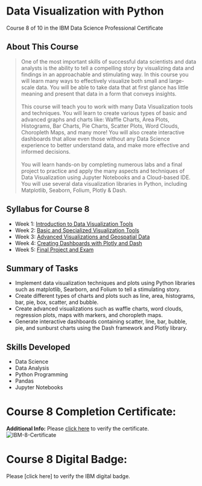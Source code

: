 # Data Visualization with Python
Course 8 of 10 in the IBM Data Science Professional Certificate
## About This Course
> One of the most important skills of successful data scientists and data analysts is the ability to tell a compelling story by visualizing data and findings in an approachable and stimulating way. In this course you will learn many ways to effectively visualize both small and large-scale data. You will be able to take data that at first glance has little meaning and present that data in a form that conveys insights.<br><br>
> This course will teach you to work with many Data Visualization tools and techniques. You will learn to create various types of basic and advanced graphs and charts like: Waffle Charts, Area Plots, Histograms, Bar Charts, Pie Charts, Scatter Plots, Word Clouds, Choropleth Maps, and many more! You will also create interactive dashboards that allow even those without any Data Science experience to better understand data, and make more effective and informed decisions.<br><br>
> You will learn hands-on by completing numerous labs and a final project to practice and apply the many aspects and techniques of Data Visualization using Jupyter Notebooks and a Cloud-based IDE. You will use several data visualization libraries in Python, including Matplotlib, Seaborn, Folium, Plotly & Dash.
## Syllabus for Course 8
- Week 1: [Introduction to Data Visualization Tools](https://github.com/KailaniBailey/IBM-Data-Science-Professional-Certificate/tree/main/08.%20Data%20Visualization%20with%20Python/Week%201%3A%20Introduction%20to%20Data%20Visualization%20Tools)
- Week 2: [Basic and Specialized Visualization Tools](https://github.com/KailaniBailey/IBM-Data-Science-Professional-Certificate/tree/main/08.%20Data%20Visualization%20with%20Python/Week%202%3A%20Basic%20and%20Specialized%20Visualization%20Tools)
- Week 3: [Advanced Visualizations and Geospatial Data](https://github.com/KailaniBailey/IBM-Data-Science-Professional-Certificate/tree/main/08.%20Data%20Visualization%20with%20Python/Week%203%3A%20Advanced%20Visualizations%20and%20Geospatial%20Data)
- Week 4: [Creating Dashboards with Plotly and Dash](https://github.com/KailaniBailey/IBM-Data-Science-Professional-Certificate/tree/main/08.%20Data%20Visualization%20with%20Python/Week%204%3A%20Creating%20Dashboards%20with%20Plotly%20and%20Dash)
- Week 5: [Final Project and Exam](https://github.com/KailaniBailey/IBM-Data-Science-Professional-Certificate/tree/main/08.%20Data%20Visualization%20with%20Python/Week%205%3A%20Final%20Project%20and%20Exam)
## Summary of Tasks
- Implement data visualization techniques and plots using Python libraries such as matplotlib, Searborn, and Folium to tell a stimulating story.
- Create different types of charts and plots such as line, area, histograms, bar, pie, box, scatter, and bubble.
- Create advanced visualizations such as waffle charts, word clouds, regression plots, maps with markers, and choropleth maps.
- Generate interactive dashboards containing scatter, line, bar, bubble, pie, and sunburst charts using the Dash framework and Plotly library.
## Skills Developed
- Data Science
- Data Analysis
- Python Programming
- Pandas
- Jupyter Notebooks
# Course 8 Completion Certificate:
**Additional Info:** Please [click here](https://coursera.org/share/f4e4df68386e4fae67af1f9661617925) to verify the certificate.
![IBM-8-Certificate](https://github.com/KailaniBailey/IBM-Data-Science-Professional-Certificate/assets/158431578/4422fe46-b4db-490e-b532-e60ce9dc475c)
# Course 8 Digital Badge:
Please [click here] to verify the IBM digital badge.<br>
